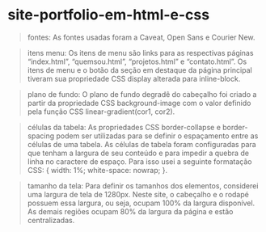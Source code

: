 # site-portfolio-em-html-e-css


> fontes:
As fontes usadas foram a Caveat, Open Sans e Courier New.

>itens menu:
Os itens de menu são links para as respectivas páginas “index.html”, “quemsou.html”, “projetos.html” e
“contato.html”. Os itens de menu e o botão da seção em destaque da página principal tiveram sua propriedade CSS display alterada
para inline-block.

>plano de fundo:
O plano de fundo degradê do cabeçalho foi criado a partir da propriedade CSS background-image com o valor
definido pela função CSS linear-gradient(cor1, cor2).

>células da tabela:
As propriedades CSS border-collapse e border-spacing podem ser utilizadas para se definir o espaçamento entre
as células de uma tabela. As células de tabela foram configuradas para que tenham a largura de seu conteúdo e para
impedir a quebra de linha no caractere de espaço. Para isso usei  a seguinte formatação CSS: { width: 1%; white-space: nowrap; }. 

>tamanho da tela:
Para definir os tamanhos dos elementos, considerei uma largura de tela de 1280px. Neste site, o cabeçalho e o
rodapé possuem essa largura, ou seja, ocupam 100% da largura disponível. As demais regiões ocupam 80% da largura da página e
estão centralizadas.
